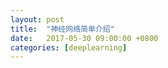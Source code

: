 ```yaml
---
layout: post
title:  "神经网络简单介绍"
date:   2017-05-30 09:00:00 +0800
categories: [deeplearning]
---
```





